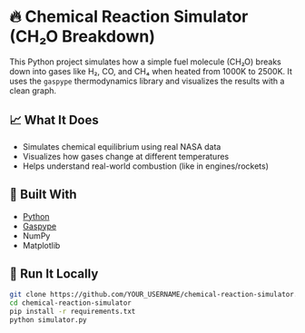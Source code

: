 # 🔥 Chemical Reaction Simulator (CH₂O Breakdown)

This Python project simulates how a simple fuel molecule (CH₂O) breaks down into gases like H₂, CO, and CH₄ when heated from 1000K to 2500K. It uses the `gaspype` thermodynamics library and visualizes the results with a clean graph.

## 📈 What It Does


- Simulates chemical equilibrium using real NASA data
- Visualizes how gases change at different temperatures
- Helps understand real-world combustion (like in engines/rockets)

## 🧪 Built With

- [Python](https://www.python.org/)
- [Gaspype](https://github.com/DLR-Institute-of-Future-Fuels/gaspype)
- NumPy
- Matplotlib

## 🚀 Run It Locally

```bash
git clone https://github.com/YOUR_USERNAME/chemical-reaction-simulator.git
cd chemical-reaction-simulator
pip install -r requirements.txt
python simulator.py
